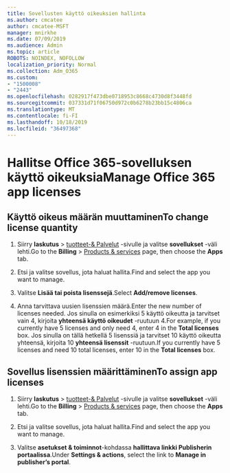 ```yaml
---
title: Sovellusten käyttö oikeuksien hallinta
ms.author: cmcatee
author: cmcatee-MSFT
manager: mnirkhe
ms.date: 07/09/2019
ms.audience: Admin
ms.topic: article
ROBOTS: NOINDEX, NOFOLLOW
localization_priority: Normal
ms.collection: Adm_O365
ms.custom:
- "1500008"
- "2443"
ms.openlocfilehash: 0282917f473dbe0718953c8668c4730d8f3448fd
ms.sourcegitcommit: 037331d71f06750d972c0b6278b23bb15c4806ca
ms.translationtype: MT
ms.contentlocale: fi-FI
ms.lasthandoff: 10/18/2019
ms.locfileid: "36497368"
---
```

# <a name="manage-office-365-app-licenses"></a><span data-ttu-id="bd7b3-102">Hallitse Office 365-sovelluksen käyttö oikeuksia</span><span class="sxs-lookup"><span data-stu-id="bd7b3-102">Manage Office 365 app licenses</span></span>

## <a name="to-change-license-quantity"></a><span data-ttu-id="bd7b3-103">Käyttö oikeus määrän muuttaminen</span><span class="sxs-lookup"><span data-stu-id="bd7b3-103">To change license quantity</span></span>

1. <span data-ttu-id="bd7b3-104">Siirry **laskutus** > [tuotteet-& Palvelut](https://go.microsoft.com/fwlink/p/?linkid=842054) -sivulle ja valitse **sovellukset** -väli lehti.</span><span class="sxs-lookup"><span data-stu-id="bd7b3-104">Go to the **Billing** > [Products & services](https://go.microsoft.com/fwlink/p/?linkid=842054) page, then choose the **Apps** tab.</span></span>

2. <span data-ttu-id="bd7b3-105">Etsi ja valitse sovellus, jota haluat hallita.</span><span class="sxs-lookup"><span data-stu-id="bd7b3-105">Find and select the app you want to manage.</span></span>  

3. <span data-ttu-id="bd7b3-106">Valitse **Lisää tai poista lisenssejä**.</span><span class="sxs-lookup"><span data-stu-id="bd7b3-106">Select **Add/remove licenses**.</span></span>

4. <span data-ttu-id="bd7b3-107">Anna tarvittava uusien lisenssien määrä.</span><span class="sxs-lookup"><span data-stu-id="bd7b3-107">Enter the new number of licenses needed.</span></span> <span data-ttu-id="bd7b3-108">Jos sinulla on esimerkiksi 5 käyttö oikeutta ja tarvitset vain 4, kirjoita **yhteensä käyttö oikeudet** -ruutuun 4.</span><span class="sxs-lookup"><span data-stu-id="bd7b3-108">For example, if you currently have 5 licenses and only need 4, enter 4 in the **Total licenses** box.</span></span> <span data-ttu-id="bd7b3-109">Jos sinulla on tällä hetkellä 5 lisenssiä ja tarvitset 10 käyttö oikeutta yhteensä, kirjoita 10 **yhteensä lisenssit** -ruutuun.</span><span class="sxs-lookup"><span data-stu-id="bd7b3-109">If you currently have 5 licenses and need 10 total licenses, enter 10 in the **Total licenses** box.</span></span>

## <a name="to-assign-app-licenses"></a><span data-ttu-id="bd7b3-110">Sovellus lisenssien määrittäminen</span><span class="sxs-lookup"><span data-stu-id="bd7b3-110">To assign app licenses</span></span>

1. <span data-ttu-id="bd7b3-111">Siirry **laskutus** > [tuotteet-& Palvelut](https://go.microsoft.com/fwlink/p/?linkid=842054) -sivulle ja valitse **sovellukset** -väli lehti.</span><span class="sxs-lookup"><span data-stu-id="bd7b3-111">Go to the **Billing** > [Products & services](https://go.microsoft.com/fwlink/p/?linkid=842054) page, then choose the **Apps** tab.</span></span>

2. <span data-ttu-id="bd7b3-112">Etsi ja valitse sovellus, jota haluat hallita.</span><span class="sxs-lookup"><span data-stu-id="bd7b3-112">Find and select the app you want to manage.</span></span>  

3. <span data-ttu-id="bd7b3-113">Valitse **asetukset & toiminnot**-kohdassa **hallittava linkki Publisherin portaalissa**.</span><span class="sxs-lookup"><span data-stu-id="bd7b3-113">Under **Settings & actions**, select the link to **Manage in publisher’s portal**.</span></span>